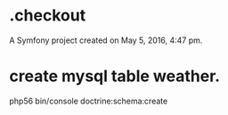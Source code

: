.checkout
=========

A Symfony project created on May 5, 2016, 4:47 pm.

# create mysql table weather.
php56 bin/console doctrine:schema:create


